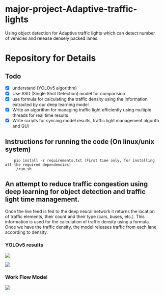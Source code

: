 # major-project-Adaptive-traffic-lights
Using object detection for Adaptive traffic lights which can detect number of vehicles and release densely packed lanes.

# Repository for Details

## Todo

- [x] understand (YOLOv5 algorithm)
- [X] Use SSD (Single Shot Detection) model for comparision
- [x] use formula for calculating the traffic density using the information extracted by our deep learning model
- [x] Write an algorithm for managing traffic light efficiently using multiple threads for real time results
- [x] Write scripts for syncing model results, traffic light management algorith and GUI 

## Instructions for running the code (On linux/unix system)

```
	pip install -r requirements.txt (First time only, for installing all the required dependencies)
	./run.sh
```


## An attempt to reduce traffic congestion using deep learning for object detection and traffic light time management.

Once the live feed is fed to the deep neural network it returns the location of traffic elements, their count and their type (cars, buses, etc.). This information is used for the calculation of traffic density using a formula. Once we have the traffic density, the model releases traffic from each lane according to density.



### YOLOv5 results

<img
	src=./1.png
	align="center"
/>

<img
	src=./2.png
	align="center"
/>

### Work Flow Model

<img
	src=./model.JPG
	align="center"
/>
